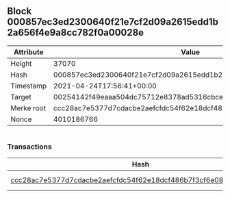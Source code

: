 ## Block 000857ec3ed2300640f21e7cf2d09a2615edd1b2a656f4e9a8cc782f0a00028e

Attribute | Value
--- | ---
Height | 37070
Hash | 000857ec3ed2300640f21e7cf2d09a2615edd1b2a656f4e9a8cc782f0a00028e
Timestamp | 2021-04-24T17:56:41+00:00
Target | 00254142f49eaaa504dc75712e8378ad5316cbcead634704b3734b6271167cc4
Merke root | ccc28ac7e5377d7cdacbe2aefcfdc54f62e18dcf486b7f3cf6e087bcb0486b4d
Nonce | 4010186766

```

```

### Transactions

Hash | Amount
--- | ---
[ccc28ac7e5377d7cdacbe2aefcfdc54f62e18dcf486b7f3cf6e087bcb0486b4d](ccc28ac7e5377d7cdacbe2aefcfdc54f62e18dcf486b7f3cf6e087bcb0486b4d.md) | 10.00000000 SKEPTI 
